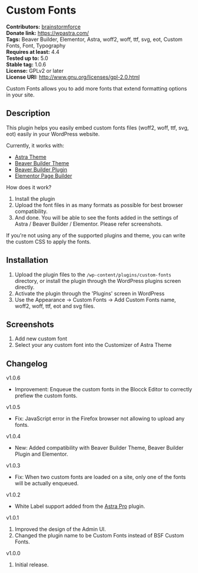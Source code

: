 # Custom Fonts #
**Contributors:** [brainstormforce](https://profiles.wordpress.org/brainstormforce)  
**Donate link:** https://wpastra.com/  
**Tags:** Beaver Builder, Elementor, Astra, woff2, woff, ttf, svg, eot, Custom Fonts, Font, Typography  
**Requires at least:** 4.4  
**Tested up to:** 5.0  
**Stable tag:** 1.0.6  
**License:** GPLv2 or later  
**License URI:** http://www.gnu.org/licenses/gpl-2.0.html  

Custom Fonts allows you to add more fonts that extend formatting options in your site.

## Description ##

This plugin helps you easily embed custom fonts files (woff2, woff, ttf, svg, eot) easily in your WordPress website. 

Currently, it works with:

* <a href="https://wpastra.com/?utm_source=wp-repo&utm_campaign=custom-fonts&utm_medium=description">Astra Theme</a>
* <a href="https://www.wpbeaverbuilder.com/?fla=713">Beaver Builder Theme</a>
* <a href="https://www.wpbeaverbuilder.com/?fla=713">Beaver Builder Plugin</a>
* <a href="https://elementor.com/?ref=1352">Elementor Page Builder</a>

How does it work?

1. Install the plugin
2. Upload the font files in as many formats as possible for best browser compatibility.
3. And done. You will be able to see the fonts added in the settings of Astra / Beaver Builder / Elementor. Please refer screenshots.

If you're not using any of the supported plugins and theme, you can write the custom CSS to apply the fonts.

## Installation ##

1. Upload the plugin files to the `/wp-content/plugins/custom-fonts` directory, or install the plugin through the WordPress plugins screen directly.
2. Activate the plugin through the 'Plugins' screen in WordPress
3. Use the Appearance -> Custom Fonts -> Add Custom Fonts name, woff2, woff, ttf, eot and svg files.

## Screenshots ##

1. Add new custom font
2. Select your any custom font into the Customizer of Astra Theme


## Changelog ##

v1.0.6
* Improvement: Enqueue the custom fonts in the Blocck Editor to correctly prefiew the custom fonts.

v1.0.5
* Fix: JavaScript error in the Firefox browser not allowing to upload any fonts.

v1.0.4
* New: Added compatibility with Beaver Builder Theme, Beaver Builder Plugin and Elementor.

v1.0.3
* Fix: When two custom fonts are loaded on a site, only one of the fonts will be actually enqueued.

v1.0.2
* White Label support added from the [Astra Pro](https://wpastra.com/pro/) plugin.

v1.0.1
1. Improved the design of the Admin UI.
2. Changed the plugin name to be Custom Fonts instead of BSF Custom Fonts.

v1.0.0
1. Initial release.
